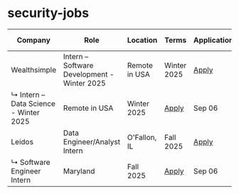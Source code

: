 # security-jobs

| Company                              | Role                                     | Location          | Terms           | Application/Link   | Date Posted |
|--------------------------------------|------------------------------------------|-------------------|-----------------|-------------------|-------------|
| Wealthsimple                         | Intern – Software Development - Winter 2025 | Remote in USA     | Winter 2025     | [Apply](#)        | Sep 06      |
| ↳ Intern – Data Science - Winter 2025| Remote in USA                            | Winter 2025       | [Apply](#)      | Sep 06            |
| Leidos                               | Data Engineer/Analyst Intern             | O'Fallon, IL      | Fall 2025       | [Apply](#)        | Sep 06      |
| ↳ Software Engineer Intern           | Maryland                                | Fall 2025         | [Apply](#)      | Sep 06            |
